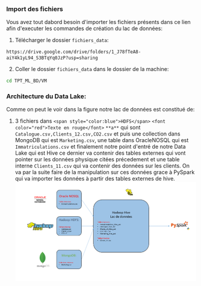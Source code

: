 ### Import des fichiers
Vous avez tout dabord besoin d'importer les fichiers présents dans ce lien afin d'executer les commandes de création du lac de données: 
1. Télécharger le dossier `fichiers_data`:
  ```
  https://drive.google.com/drive/folders/1_J78fTeA8-aiY4k1yL94_S3BTqYq0JzP?usp=sharing
  ```
2. Coller le dossier `fichiers_data` dans le dossier de la machine:
  ```bash
  cd TPT_ML_BD/VM
  ```

### Architecture du Data Lake:
Comme on peut le voir dans la figure notre lac de données est constitué de:
1. 3 fichiers dans `<span style="color:blue">HDFS</span>` `<font color="red">Texte en rouge</font>` `**a**` qui sont `Catalogue.csv,Clients_12.csv,CO2.csv` et puis une collection dans MongoDB qui est `Marketing.csv`, une table dans OracleNOSQL qui est `Immatriculations.csv` et finalement notre point d'entré de notre Data Lake qui est Hive ce dernier va contenir des tables externes qui vont pointer sur les données physique citées précedement et une table interne `Clients_11.csv` qui va contenir des données sur les clients.
On va par la suite faire de la manipulation sur ces données grace à PySpark qui va importer les données à partir des tables externes de hive.  
![Architecture](https://github.com/missaouii/TPT_ML_BD/blob/main/Cr%C3%A9ation_Data_Lake/Architecture%20du%20lac%20de%20donn%C3%A9es.PNG)


